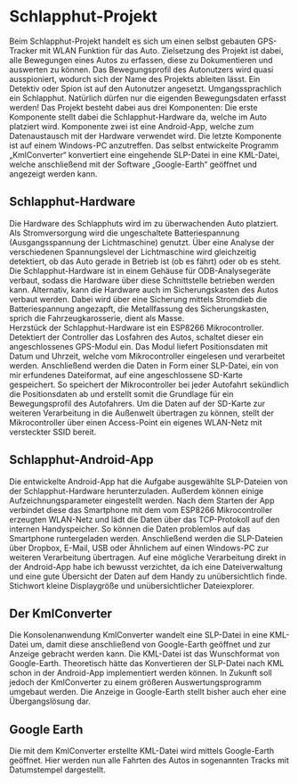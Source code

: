 # Schlapphut-Projekt
Beim Schlapphut-Projekt handelt es sich um einen selbst gebauten GPS-Tracker mit WLAN Funktion für das Auto. Zielsetzung des Projekt ist dabei, alle Bewegungen eines Autos zu erfassen, diese zu Dokumentieren und auswerten zu können. Das Bewegungsprofil des Autonutzers wird quasi ausspioniert, wodurch sich der Name des Projekts ableiten lässt. Ein Detektiv oder Spion ist auf den Autonutzer angesetzt. Umgangssprachlich ein Schlapphut. Natürlich dürfen nur die eigenden Bewegungsdaten erfasst werden!
Das Projekt besteht dabei aus drei Komponenten: Die erste Komponente stellt dabei die Schlapphut-Hardware da, welche im Auto platziert wird. Komponente zwei ist eine Android-App, welche zum Datenaustausch mit der Hardware verwendet wird. Die letzte Komponente ist auf einem Windows-PC anzutreffen. Das selbst entwickelte Programm „KmlConverter“ konvertiert eine eingehende SLP-Datei in eine KML-Datei, welche anschließend mit der Software „Google-Earth“ geöffnet und angezeigt werden kann.

## Schlapphut-Hardware
Die Hardware des Schlapphuts wird im zu überwachenden Auto platziert. Als Stromversorgung wird die ungeschaltete Batteriespannung (Ausgangsspannung der Lichtmaschine) genutzt. Über eine Analyse der verschiedenen Spannungslevel der Lichtmaschine wird gleichzeitig detektiert, ob das Auto gerade in Betrieb ist (ob es fährt) oder ob es steht. Die Schlapphut-Hardware ist in einem Gehäuse für ODB-Analysegeräte verbaut, sodass die Hardware über diese Schnittstelle betrieben werden kann. Alternativ, kann die Hardware auch im Sicherungskasten des Autos verbaut werden. Dabei wird über eine Sicherung mittels Stromdieb die Batteriespannung angezapft, die Metallfassung des Sicherungskasten, sprich die Fahrzeugkarosserie, dient als Masse.  
Herzstück der Schlapphut-Hardware ist ein ESP8266 Mikrocontroller. Detektiert der Controller das Losfahren des Autos, schaltet dieser ein angeschlossenes GPS-Modul ein. Das Modul liefert Positionsdaten mit Datum und Uhrzeit, welche vom Mikrocontroller eingelesen und verarbeitet werden. Anschließend werden die Daten in Form einer SLP-Datei, ein von mir erfundenes Dateiformat, auf eine angeschlossene SD-Karte gespeichert. 
So speichert der Mikrocontroller bei jeder Autofahrt sekündlich die Positionsdaten ab und erstellt somit die Grundlage für ein Bewegungsprofil des Autofahrers. Um die Daten auf der SD-Karte zur weiteren Verarbeitung in die Außenwelt übertragen zu können, stellt der Mikrocontroller über einen Access-Point ein eigenes WLAN-Netz mit versteckter SSID bereit.

## Schlapphut-Android-App
Die entwickelte Android-App hat die Aufgabe ausgewählte SLP-Dateien von der Schlapphut-Hardware herunterzuladen. Außerdem können einige Aufzeichnungsparameter eingestellt werden. Nach dem Starten der App verbindet diese das Smartphone mit dem vom ESP8266 Mikrocontroller erzeugten WLAN-Netz und lädt die Daten über das TCP-Protokoll auf den internen Handyspeicher. So können die Daten problemlos auf das Smartphone runtergeladen werden. Anschließend werden die SLP-Dateien über Dropbox, E-Mail, USB oder Ähnlichem  auf einen Windows-PC zur weiteren Verarbeitung übertragen. Auf eine mögliche Verarbeitung direkt in der Android-App habe ich bewusst verzichtet, da ich eine Dateiverwaltung und eine gute Übersicht der Daten auf dem Handy zu unübersichtlich finde. Stichwort kleine Displaygröße und unübersichtlicher Dateiexplorer.

## Der KmlConverter
Die Konsolenanwendung KmlConverter wandelt eine SLP-Datei in eine KML-Datei um, damit diese anschließend von Google-Earth geöffnet und zur Anzeige gebracht werden kann. Die KML-Datei ist das Wunschformat von Google-Earth. Theoretisch hätte das Konvertieren der SLP-Datei nach KML schon in der Android-App implementiert werden können. In Zukunft soll jedoch der KmlConverter zu einem größeren Auswertungsprogramm umgebaut werden. Die Anzeige in Google-Earth stellt bisher auch eher eine Übergangslösung dar.

## Google Earth
Die mit dem KmlConverter erstellte KML-Datei wird mittels Google-Earth geöffnet. Hier werden nun alle Fahrten des Autos in sogenannten Tracks mit Datumstempel dargestellt.
